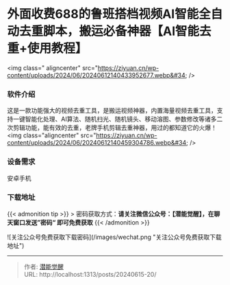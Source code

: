 # 外面收费688的鲁班搭档视频AI智能全自动去重脚本，搬运必备神器【AI智能去重&#43;使用教程】


&lt;img class=&#34; aligncenter&#34; src=&#34;https://ziyuan.cn/wp-content/uploads/2024/06/20240612140433952677.webp&#34;  /&gt;

###  软件介绍

这是一款功能强大的视频去重工具，是搬运视频神器，内置海量视频去重工具，支持一键智能化处理、AI算法、随机扫光、随机镜头、移动溶图、参数修改等诸多二次剪辑功能，能有效的去重，老牌手机剪辑去重神器，用过的都知道它的火爆！
&lt;img class=&#34;aligncenter&#34; src=&#34;https://ziyuan.cn/wp-content/uploads/2024/06/20240612140459304786.webp&#34;  /&gt;

###  设备需求

安卓手机

### 下载地址




{{&lt; admonition tip &gt;}}
&gt; 密码获取方式：**请关注微信公众号：【潜能觉醒】，在聊天窗口发送”密码“ 即可免费获取**
{{&lt; /admonition &gt;}}


![关注公众号免费获取下载密码](/images/wechat.png &#34;关注公众号免费获取下载地址&#34;)

---

> 作者: [潜能觉醒](/)  
> URL: http://localhost:1313/posts/20240615-20/  

